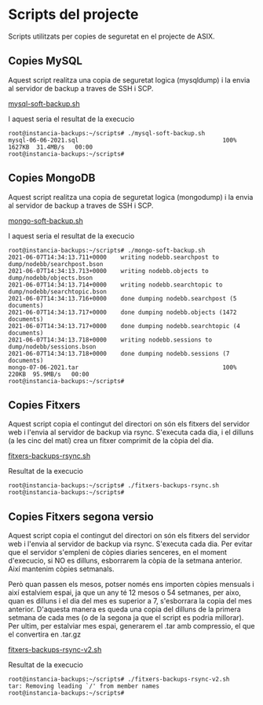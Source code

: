 # Scripts del projecte
Scripts utilitzats per copies de seguretat en el projecte de ASIX.
## Copies MySQL
Aquest script realitza una copia de seguretat logica (mysqldump) i la envia al servidor de backup a traves de SSH i SCP.

[mysql-soft-backup.sh](./scripts/mysql-soft-backup.sh)

I aquest seria el resultat de la execucio

```
root@instancia-backups:~/scripts# ./mysql-soft-backup.sh
mysql-06-06-2021.sql                                         100% 1627KB  31.4MB/s   00:00
root@instancia-backups:~/scripts#
```

## Copies MongoDB
Aquest script realitza una copia de seguretat logica (mongodump) i la envia al servidor de backup a traves de SSH i SCP.

[mongo-soft-backup.sh](./scripts/mongo-soft-backup.sh)

I aquest seria el resultat de la execucio

```
root@instancia-backups:~/scripts# ./mongo-soft-backup.sh
2021-06-07T14:34:13.711+0000    writing nodebb.searchpost to dump/nodebb/searchpost.bson
2021-06-07T14:34:13.713+0000    writing nodebb.objects to dump/nodebb/objects.bson
2021-06-07T14:34:13.714+0000    writing nodebb.searchtopic to dump/nodebb/searchtopic.bson
2021-06-07T14:34:13.716+0000    done dumping nodebb.searchpost (5 documents)
2021-06-07T14:34:13.717+0000    done dumping nodebb.objects (1472 documents)
2021-06-07T14:34:13.717+0000    done dumping nodebb.searchtopic (4 documents)
2021-06-07T14:34:13.718+0000    writing nodebb.sessions to dump/nodebb/sessions.bson
2021-06-07T14:34:13.718+0000    done dumping nodebb.sessions (7 documents)
mongo-07-06-2021.tar                                         100%  220KB  95.9MB/s   00:00
root@instancia-backups:~/scripts#
```

## Copies Fitxers
Aquest script copia el contingut del directori on són els fitxers del servidor web i l'envia al servidor de backup via rsync. 
S'executa cada dia, i el dilluns (a les cinc del matí) crea un fitxer comprimit de la còpia del dia.

[fitxers-backups-rsync.sh](./scripts/fitxers-backups-rsync.sh)

Resultat de la execucio

```
root@instancia-backups:~/scripts# ./fitxers-backups-rsync.sh
root@instancia-backups:~/scripts#
```

## Copies Fitxers segona versio
Aquest script copia el contingut del directori on són els fitxers del servidor web i l'envia al servidor de backup via rsync. 
S'executa cada dia. Per evitar que el servidor s'empleni de còpies diaries senceres, en el moment d'execucio, si NO es dilluns, esborrarem la còpia de la setmana anterior. Així mantenim còpies setmanals. 

Però quan passen els mesos, potser només ens importen còpies mensuals i així estalviem espai, ja que un any té 12 mesos o 54 setmanes, per aixo, quan es dilluns i el dia del mes es superior a 7, s'esborrara la copia del mes anterior. 
D'aquesta manera es queda una copia del dilluns de la primera setmana de cada mes (o de la segona ja que el script es podria millorar). Per ultim, per estalviar mes espai, generarem el .tar amb compressio, el que el convertira en .tar.gz

[fitxers-backups-rsync-v2.sh](./scripts/fitxers-backups-rsync-v2.sh)

Resultat de la execucio

```
root@instancia-backups:~/scripts# ./fitxers-backups-rsync-v2.sh
tar: Removing leading `/' from member names
root@instancia-backups:~/scripts#
```